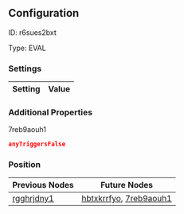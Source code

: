 # <nil>
## Configuration
ID:  r6sues2bxt

Type: EVAL 


### Settings
| Setting | Value  |
| :------------------------ | ---------------------------------------- |
 




### Additional Properties
7reb9aouh1
 ```json 
anyTriggersFalse
```




### Position
| Previous Nodes | Future Nodes |
| :------------- | ------------ |
| [rgghrjdny1](./rgghrjdny1.md) | [hbtxkrrfyo](./hbtxkrrfyo.md), [7reb9aouh1](./7reb9aouh1.md) |